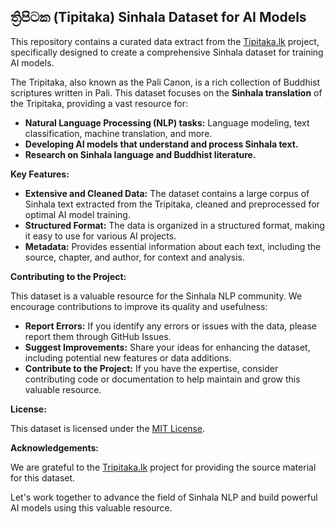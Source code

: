 ## ත්‍රිපිටක (Tipitaka) Sinhala Dataset for AI Models

This repository contains a curated data extract from the [Tipitaka.lk](https://github.com/pathnirvana/tipitaka.lk.git) project, specifically designed to create a comprehensive Sinhala dataset for training AI models.

The Tripitaka, also known as the Pali Canon, is a rich collection of Buddhist scriptures written in Pali.  This dataset focuses on the **Sinhala translation** of the Tripitaka, providing a vast resource for:

* **Natural Language Processing (NLP) tasks:** Language modeling, text classification, machine translation, and more.
* **Developing AI models that understand and process Sinhala text.**
* **Research on Sinhala language and Buddhist literature.**

**Key Features:**

* **Extensive and Cleaned Data:** The dataset contains a large corpus of Sinhala text extracted from the Tripitaka, cleaned and preprocessed for optimal AI model training.
* **Structured Format:**  The data is organized in a structured format, making it easy to use for various AI projects.
* **Metadata:**  Provides essential information about each text, including the source, chapter, and author, for context and analysis.

**Contributing to the Project:**

This dataset is a valuable resource for the Sinhala NLP community. We encourage contributions to improve its quality and usefulness:

* **Report Errors:** If you identify any errors or issues with the data, please report them through GitHub Issues.
* **Suggest Improvements:**  Share your ideas for enhancing the dataset, including potential new features or data additions.
* **Contribute to the Project:**  If you have the expertise, consider contributing code or documentation to help maintain and grow this valuable resource.

**License:**

This dataset is licensed under the [MIT License](LICENSE).

**Acknowledgements:**

We are grateful to the [Tripitaka.lk](https://github.com/pathnirvana/tipitaka.lk.git) project for providing the source material for this dataset. 

Let's work together to advance the field of Sinhala NLP and build powerful AI models using this valuable resource. 
